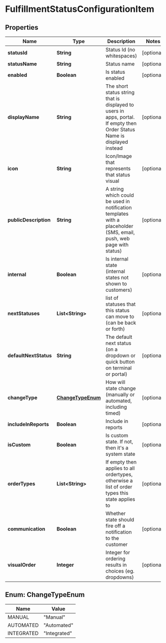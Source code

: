 
# FulfillmentStatusConfigurationItem

## Properties
Name | Type | Description | Notes
------------ | ------------- | ------------- | -------------
**statusId** | **String** | Status Id (no whitespaces) |  [optional]
**statusName** | **String** | Status name |  [optional]
**enabled** | **Boolean** | Is status enabled |  [optional]
**displayName** | **String** | The short status string that is displayed to users in apps, portal. If empty then Order Status Name is displayed instead |  [optional]
**icon** | **String** | Icon/Image that represents that status visual |  [optional]
**publicDescription** | **String** | A string which could be used in notification templates with a placeholder (SMS, email, push, web page with status) |  [optional]
**internal** | **Boolean** | Is internal state (internal states not shown to customers) |  [optional]
**nextStatuses** | **List&lt;String&gt;** | list of statuses that this status can move to (can be back or forth) |  [optional]
**defaultNextStatus** | **String** | The default next status (on a dropdown or quick button on terminal or portal) |  [optional]
**changeType** | [**ChangeTypeEnum**](#ChangeTypeEnum) | How will state change (manually or automated, including timed) |  [optional]
**includeInReports** | **Boolean** | Include in reports |  [optional]
**isCustom** | **Boolean** | Is custom state. If not, then it&#39;s a system state |  [optional]
**orderTypes** | **List&lt;String&gt;** | If empty then applies to all ordertypes, otherwise a list of order types this state applies to |  [optional]
**communication** | **Boolean** | Whether state should fire off a notification to the customer |  [optional]
**visualOrder** | **Integer** | Integer for ordering results in choices (eg. dropdowns) |  [optional]


<a name="ChangeTypeEnum"></a>
## Enum: ChangeTypeEnum
Name | Value
---- | -----
MANUAL | &quot;Manual&quot;
AUTOMATED | &quot;Automated&quot;
INTEGRATED | &quot;Integrated&quot;




